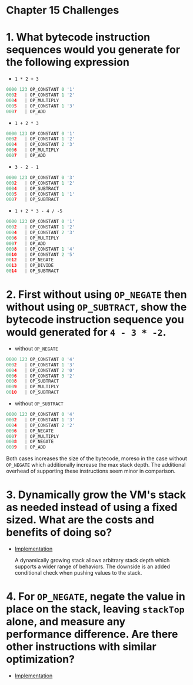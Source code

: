 Chapter 15 Challenges
=====================

# 1. What bytecode instruction sequences would you generate for the following expression

  * `1 * 2 + 3`
  ```py
  0000 123 OP_CONSTANT 0 '1'
  0002   | OP_CONSTANT 1 '2'
  0004   | OP_MULTIPLY
  0005   | OP_CONSTANT 1 '3'
  0007   | OP_ADD
  ```
  * `1 + 2 * 3`
  ```py
  0000 123 OP_CONSTANT 0 '1'
  0002   | OP_CONSTANT 1 '2'
  0004   | OP_CONSTANT 2 '3'
  0006   | OP_MULTIPLY
  0007   | OP_ADD
  ```
  * `3 - 2 - 1`
  ```py
  0000 123 OP_CONSTANT 0 '3'
  0002   | OP_CONSTANT 1 '2'
  0004   | OP_SUBTRACT
  0005   | OP_CONSTANT 1 '1'
  0007   | OP_SUBTRACT
  ```
  * `1 + 2 * 3 - 4 / -5`
  ```py
  0000 123 OP_CONSTANT 0 '1'
  0002   | OP_CONSTANT 1 '2'
  0004   | OP_CONSTANT 2 '3'
  0006   | OP_MULTIPLY
  0007   | OP_ADD
  0008   | OP_CONSTANT 1 '4'
  0010   | OP_CONSTANT 2 '5'
  0012   | OP_NEGATE
  0013   | OP_DIVIDE
  0014   | OP_SUBTRACT
  ```

# 2. First without using `OP_NEGATE` then without using `OP_SUBTRACT`, show the bytecode instruction sequence you would generated for `4 - 3 * -2`.

  * without `OP_NEGATE`
  ```py
  0000 123 OP_CONSTANT 0 '4'
  0002   | OP_CONSTANT 1 '3'
  0004   | OP_CONSTANT 2 '0'
  0006   | OP_CONSTANT 3 '2'
  0008   | OP_SUBTRACT
  0009   | OP_MULTIPLY
  0010   | OP_SUBTRACT
  ```
  * without `OP_SUBTRACT`
  ```py
  0000 123 OP_CONSTANT 0 '4'
  0002   | OP_CONSTANT 1 '3'
  0004   | OP_CONSTANT 2 '2'
  0006   | OP_NEGATE
  0007   | OP_MULTIPLY
  0008   | OP_NEGATE
  0009   | OP_ADD
  ```

  Both cases increases the size of the bytecode, moreso in the case without `OP_NEGATE` which additionally increase the max stack depth. The additional overhead of supporting these instructions seem minor in comparison.

# 3. Dynamically grow the VM's stack as needed instead of using a fixed sized. What are the costs and benefits of doing so?

  * [Implementation](./dynamic-growth-stack)

    A dynamically growing stack allows arbitrary stack depth which supports a wider range of behaviors. The downside is an added conditional check when pushing values to the stack.

# 4. For `OP_NEGATE`, negate the value in place on the stack, leaving `stackTop` alone, and measure any performance difference. Are there other instructions with similar optimization?

  * [Implementation](./negate-stack-in-place)
